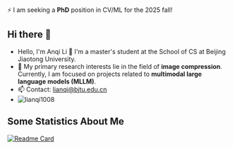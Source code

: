 ⚡ I am seeking a **PhD** position in CV/ML for the 2025 fall!
## Hi there 👋
- Hello, I'm Anqi Li 👋 I'm a master's student at the School of CS at Beijing Jiaotong University.
- 🔭 My primary research interests lie in the field of **image compression**. Currently, I am focused on projects related to **multimodal large language models (MLLM)**.
- 📫 Contact: lianqi@bjtu.edu.cn
-  ![lianqi1008](https://komarev.com/ghpvc/?username=lianqi1008)

## Some Statistics About Me

[![Readme Card](https://github-readme-stats.vercel.app/api?username=lianqi1008&show_icons=true&title_color=ffffff&icon_color=bb2acf&text_color=daf7dc&bg_color=151515)](https://github.com/lianqi1008/github-readme-stats)

<!--
**lianqi1008/lianqi1008** is a ✨ _special_ ✨ repository because its `README.md` (this file) appears on your GitHub profile.

Here are some ideas to get you started:

- 🔭 I’m currently working on ...
- 🌱 I’m currently learning ...
- 👯 I’m looking to collaborate on ...
- 🤔 I’m looking for help with ...
- 💬 Ask me about ...
- 📫 How to reach me: ...
- 😄 Pronouns: ...
- ⚡ Fun fact: ...
-->
